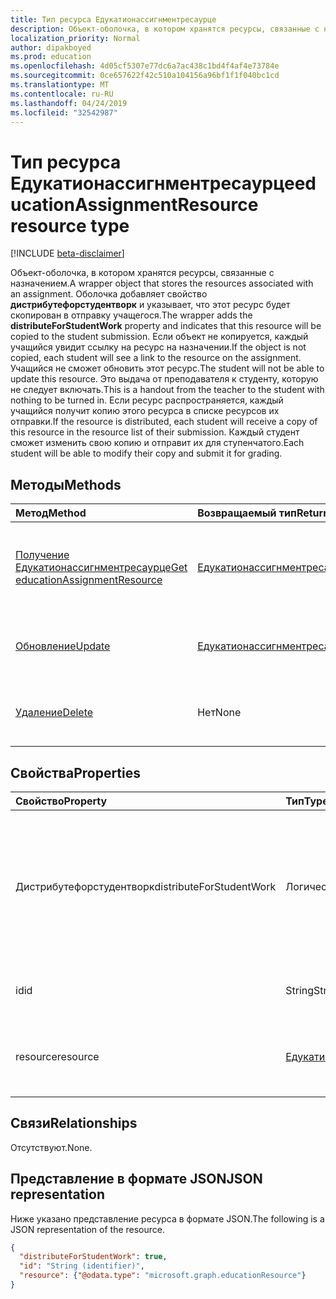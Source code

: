 ```yaml
---
title: Тип ресурса Едукатионассигнментресаурце
description: Объект-оболочка, в котором хранятся ресурсы, связанные с назначением. Упаковщик добавляет свойство **дистрибутефорстудентворк** и указывает на то, что этот ресурс
localization_priority: Normal
author: dipakboyed
ms.prod: education
ms.openlocfilehash: 4d05cf5307e77dc6a7ac438c1bd4f4af4e73784e
ms.sourcegitcommit: 0ce657622f42c510a104156a96bf1f1f040bc1cd
ms.translationtype: MT
ms.contentlocale: ru-RU
ms.lasthandoff: 04/24/2019
ms.locfileid: "32542987"
---
```

# <a name="educationassignmentresource-resource-type"></a><span data-ttu-id="2b249-104">Тип ресурса Едукатионассигнментресаурце</span><span class="sxs-lookup"><span data-stu-id="2b249-104">educationAssignmentResource resource type</span></span>

[!INCLUDE [beta-disclaimer](../../includes/beta-disclaimer.md)]

<span data-ttu-id="2b249-105">Объект-оболочка, в котором хранятся ресурсы, связанные с назначением.</span><span class="sxs-lookup"><span data-stu-id="2b249-105">A wrapper object that stores the resources associated with an assignment.</span></span> <span data-ttu-id="2b249-106">Оболочка добавляет свойство **дистрибутефорстудентворк** и указывает, что этот ресурс будет скопирован в отправку учащегося.</span><span class="sxs-lookup"><span data-stu-id="2b249-106">The wrapper adds the **distributeForStudentWork** property and indicates that this resource will be copied to the student submission.</span></span>  <span data-ttu-id="2b249-107">Если объект не копируется, каждый учащийся увидит ссылку на ресурс на назначении.</span><span class="sxs-lookup"><span data-stu-id="2b249-107">If the object is not copied, each student will see a link to the resource on the assignment.</span></span> <span data-ttu-id="2b249-108">Учащийся не сможет обновить этот ресурс.</span><span class="sxs-lookup"><span data-stu-id="2b249-108">The student will not be able to update this resource.</span></span> <span data-ttu-id="2b249-109">Это выдача от преподавателя к студенту, которую не следует включать.</span><span class="sxs-lookup"><span data-stu-id="2b249-109">This is a handout from the teacher to the student with nothing to be turned in.</span></span> <span data-ttu-id="2b249-110">Если ресурс распространяется, каждый учащийся получит копию этого ресурса в списке ресурсов их отправки.</span><span class="sxs-lookup"><span data-stu-id="2b249-110">If the resource is distributed, each student will receive a copy of this resource in the resource list of their submission.</span></span> <span data-ttu-id="2b249-111">Каждый студент сможет изменить свою копию и отправит их для ступенчатого.</span><span class="sxs-lookup"><span data-stu-id="2b249-111">Each student will be able to modify their copy and submit it for grading.</span></span>


## <a name="methods"></a><span data-ttu-id="2b249-112">Методы</span><span class="sxs-lookup"><span data-stu-id="2b249-112">Methods</span></span>

| <span data-ttu-id="2b249-113">Метод</span><span class="sxs-lookup"><span data-stu-id="2b249-113">Method</span></span>           | <span data-ttu-id="2b249-114">Возвращаемый тип</span><span class="sxs-lookup"><span data-stu-id="2b249-114">Return Type</span></span>    |<span data-ttu-id="2b249-115">Описание</span><span class="sxs-lookup"><span data-stu-id="2b249-115">Description</span></span>|
|:---------------|:--------|:----------|
|[<span data-ttu-id="2b249-116">Получение Едукатионассигнментресаурце</span><span class="sxs-lookup"><span data-stu-id="2b249-116">Get educationAssignmentResource</span></span>](../api/educationassignmentresource-get.md) | [<span data-ttu-id="2b249-117">Едукатионассигнментресаурце</span><span class="sxs-lookup"><span data-stu-id="2b249-117">educationAssignmentResource</span></span>](educationassignmentresource.md) |<span data-ttu-id="2b249-118">Чтение свойств и связей объекта **едукатионассигнментресаурце** .</span><span class="sxs-lookup"><span data-stu-id="2b249-118">Read properties and relationships of an **educationAssignmentResource** object.</span></span>|
|[<span data-ttu-id="2b249-119">Обновление</span><span class="sxs-lookup"><span data-stu-id="2b249-119">Update</span></span>](../api/educationassignmentresource-update.md) | [<span data-ttu-id="2b249-120">Едукатионассигнментресаурце</span><span class="sxs-lookup"><span data-stu-id="2b249-120">educationAssignmentResource</span></span>](educationassignmentresource.md) |<span data-ttu-id="2b249-121">Обновление объекта **едукатионассигнментресаурце** .</span><span class="sxs-lookup"><span data-stu-id="2b249-121">Update an **educationAssignmentResource** object.</span></span> |
|[<span data-ttu-id="2b249-122">Удаление</span><span class="sxs-lookup"><span data-stu-id="2b249-122">Delete</span></span>](../api/educationassignmentresource-delete.md) | <span data-ttu-id="2b249-123">Нет</span><span class="sxs-lookup"><span data-stu-id="2b249-123">None</span></span> |<span data-ttu-id="2b249-124">Удаление объекта **едукатионассигнментресаурце** .</span><span class="sxs-lookup"><span data-stu-id="2b249-124">Delete an **educationAssignmentResource** object.</span></span> |

## <a name="properties"></a><span data-ttu-id="2b249-125">Свойства</span><span class="sxs-lookup"><span data-stu-id="2b249-125">Properties</span></span>
| <span data-ttu-id="2b249-126">Свойство</span><span class="sxs-lookup"><span data-stu-id="2b249-126">Property</span></span>     | <span data-ttu-id="2b249-127">Тип</span><span class="sxs-lookup"><span data-stu-id="2b249-127">Type</span></span>   |<span data-ttu-id="2b249-128">Описание</span><span class="sxs-lookup"><span data-stu-id="2b249-128">Description</span></span>|
|:---------------|:--------|:----------|
|<span data-ttu-id="2b249-129">Дистрибутефорстудентворк</span><span class="sxs-lookup"><span data-stu-id="2b249-129">distributeForStudentWork</span></span>|<span data-ttu-id="2b249-130">Логический</span><span class="sxs-lookup"><span data-stu-id="2b249-130">Boolean</span></span>|<span data-ttu-id="2b249-131">Указывает, следует ли копировать этот ресурс в каждую отправку учащегося для изменения и отправки.</span><span class="sxs-lookup"><span data-stu-id="2b249-131">Indicates whether this resource should be copied to each student submission for modification and submission.</span></span>|
|<span data-ttu-id="2b249-132">id</span><span class="sxs-lookup"><span data-stu-id="2b249-132">id</span></span>|<span data-ttu-id="2b249-133">String</span><span class="sxs-lookup"><span data-stu-id="2b249-133">String</span></span>| <span data-ttu-id="2b249-134">ИДЕНТИФИКАТОР этого ресурса.</span><span class="sxs-lookup"><span data-stu-id="2b249-134">ID of this resource.</span></span> <span data-ttu-id="2b249-135">Только для чтения.</span><span class="sxs-lookup"><span data-stu-id="2b249-135">Read-only.</span></span>|
|<span data-ttu-id="2b249-136">resource</span><span class="sxs-lookup"><span data-stu-id="2b249-136">resource</span></span>|[<span data-ttu-id="2b249-137">Едукатионресаурце</span><span class="sxs-lookup"><span data-stu-id="2b249-137">educationResource</span></span>](educationresource.md)|<span data-ttu-id="2b249-138">Объект ресурса, связанный с этим назначением.</span><span class="sxs-lookup"><span data-stu-id="2b249-138">Resource object that has been associated with this assignment.</span></span>|

## <a name="relationships"></a><span data-ttu-id="2b249-139">Связи</span><span class="sxs-lookup"><span data-stu-id="2b249-139">Relationships</span></span>
<span data-ttu-id="2b249-140">Отсутствуют.</span><span class="sxs-lookup"><span data-stu-id="2b249-140">None.</span></span>


## <a name="json-representation"></a><span data-ttu-id="2b249-141">Представление в формате JSON</span><span class="sxs-lookup"><span data-stu-id="2b249-141">JSON representation</span></span>

<span data-ttu-id="2b249-142">Ниже указано представление ресурса в формате JSON.</span><span class="sxs-lookup"><span data-stu-id="2b249-142">The following is a JSON representation of the resource.</span></span>

<!-- {
  "blockType": "resource",
  "optionalProperties": [

  ],
  "@odata.type": "microsoft.graph.educationAssignmentResource"
}-->

```json
{
  "distributeForStudentWork": true,
  "id": "String (identifier)",
  "resource": {"@odata.type": "microsoft.graph.educationResource"}
}

```

<!-- uuid: 8fcb5dbc-d5aa-4681-8e31-b001d5168d79
2015-10-25 14:57:30 UTC -->
<!--
{
  "type": "#page.annotation",
  "description": "educationAssignmentResource resource",
  "keywords": "",
  "section": "documentation",
  "tocPath": "",
  "suppressions": [
    "Error: /api-reference/beta/resources/educationassignmentresource.md:\r\n      Exception processing links.\r\n    System.ArgumentException: Link Definition was null. Link text: !INCLUDE [beta-disclaimer](../../includes/beta-disclaimer.md)\r\n      at ApiDoctor.Validation.DocFile.get_LinkDestinations()\r\n      at ApiDoctor.Validation.DocSet.ValidateLinks(Boolean includeWarnings, String[] relativePathForFiles, IssueLogger issues, Boolean requireFilenameCaseMatch, Boolean printOrphanedFiles)"
  ]
}
-->
